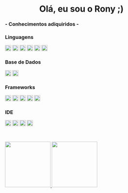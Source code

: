   <div>
  <h1 align="center">Olá, eu sou o Rony ;)</h1>
  
  <h3>- Conhecimentos adiquiridos -</h3>
  <h3>Linguagens</h3>
<p align="left"> 


  
   <a><img height="20" src="https://img.shields.io/badge/CSS3-1572B6?style=for-the-badge&logo=css3&logoColor=white"></a>
   <a><img height="20" src="https://img.shields.io/badge/HTML5-E34F26?style=for-the-badge&logo=html5&logoColor=white"></a>
   <a><img height="20" src="https://img.shields.io/badge/JavaScript-F7DF1E?style=for-the-badge&logo=javascript&logoColor=black"></a>
   <a><img height="20" src="https://img.shields.io/badge/TypeScript-007ACC?style=for-the-badge&logo=typescript&logoColor=white"></a>
   <a><img height="20" src="https://img.shields.io/badge/Java-ED8B00?style=for-the-badge&logo=java&logoColor=white"></a>
   <a><img height="20" src="https://img.shields.io/badge/json-5E5C5C?style=for-the-badge&logo=json&logoColor=white"></a>
  
  


</p>
  

<h3>Base de Dados</h3>
<p align="left">
  <a><img height="20" src="https://img.shields.io/badge/MySQL-00000F?style=for-the-badge&logo=mysql&logoColor=white"></a>
  <a><img height="20" src="https://img.shields.io/badge/PostgreSQL-316192?style=for-the-badge&logo=postgresql&logoColor=white"></a>
</p>
  
  <h3>Frameworks</h3>
<p align="left">
   <a><img height="20" src="https://img.shields.io/badge/Angular-DD0031?style=for-the-badge&logo=angular&logoColor=white"></a>
   <a><img height="20" src="https://img.shields.io/badge/Bootstrap-563D7C?style=for-the-badge&logo=bootstrap&logoColor=white"></a>
   <a><img height="20" src="https://img.shields.io/badge/Spring-6DB33F?style=for-the-badge&logo=spring&logoColor=white"></a>
   <a><img height="20" src="https://img.shields.io/badge/firebase-ffca28?style=for-the-badge&logo=firebase&logoColor=black"></a>
   <a><img height="20" src="https://img.shields.io/badge/Postman-FF6C37?style=for-the-badge&logo=Postman&logoColor=white"></a>
</p>
  
   <h3>IDE</h3>
<p align="left">
   <a><img height="20" src="https://img.shields.io/badge/Visual_Studio_Code-0078D4?style=for-the-badge&logo=visual%20studio%20code&logoColor=white"></a>
   <a><img height="20" src="https://img.shields.io/badge/Eclipse-2C2255?style=for-the-badge&logo=eclipse&logoColor=white"></a>
   <a><img height="20" src="https://img.shields.io/badge/IntelliJIDEA-000000.svg?style=for-the-badge&logo=intellij-idea&logoColor=white"></a>
   <a><img height="20" src="ttps://img.shields.io/badge/Notepad++-90E59A.svg?style=for-the-badge&logo=notepad%2B%2B&logoColor=black"></a>
</p>
  
<br>
<br>
  <a href="https://github.com/rony1533/rony1533">
   <img height="150rem" src="https://github-readme-stats.vercel.app/api?username=rony1533&show_icons=true&theme=dark" > 
    <img height="150rem" src="https://github-readme-stats.vercel.app/api/top-langs/?username=rony1533&layout=compact&theme=dark" >
    </a>
</div>
